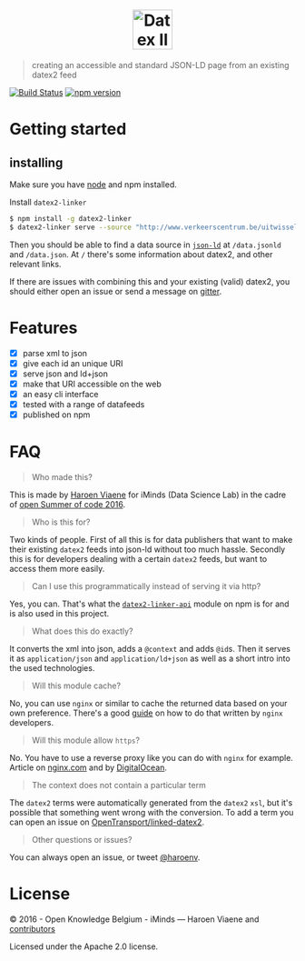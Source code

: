 <h1 align="center"><img src="https://cdn.rawgit.com/osoc16/datex2-linker/master/logo.svg" alt="Datex II linker" height="70"></h1>

> creating an accessible and standard JSON-LD page from an existing datex2 feed

[![Build Status](https://travis-ci.org/osoc16/datex2-linker.svg?branch=master)](https://travis-ci.org/osoc16/datex2-linker)
[![npm version](https://badge.fury.io/js/datex2-linker.svg)](https://www.npmjs.com/package/datex2-linker)

# Getting started

## installing

Make sure you have [node](https://nodejs.org/en/download/) and npm installed.

Install `datex2-linker`

```sh
$ npm install -g datex2-linker
$ datex2-linker serve --source "http://www.verkeerscentrum.be/uitwisseling/datex2full" --base "http://localhost:8000/" --port 8000
```

Then you should be able to find a data source in [`json-ld`](http://json-ld.org) at `/data.jsonld` and `/data.json`. At `/` there's some information about datex2, and other relevant links.

If there are issues with combining this and your existing (valid) datex2, you should either open an issue or send a message on [gitter](https://gitter.im/oSoc16).


# Features

- [x] parse xml to json
- [x] give each id an unique URI
- [x] serve json and ld+json
- [x] make that URI accessible on the web
- [x] an easy cli interface
- [x] tested with a range of datafeeds
- [x] published on npm

# FAQ

> Who made this?

This is made by [Haroen Viaene](https://haroen.me) for iMinds (Data Science Lab) in the cadre of [open Summer of code 2016]().

> Who is this for?

Two kinds of people. First of all this is for data publishers that want to make their existing `datex2` feeds into json-ld without too much hassle. Secondly this is for developers dealing with a certain `datex2` feeds, but want to access them more easily.

> Can I use this programmatically instead of serving it via http?

Yes, you can. That's what the [`datex2-linker-api`](https://github.com/osoc16/datex2-linker-api) module on npm is for and is also used in this project.

> What does this do exactly?

It converts the xml into json, adds a `@context` and adds `@id`s. Then it serves it as `application/json` and `application/ld+json` as well as a short intro into the used technologies.

> Will this module cache?

No, you can use `nginx` or similar to cache the returned data based on your own preference. There's a good [guide](https://www.nginx.com/blog/nginx-caching-guide/) on how to do that written by `nginx` developers.

> Will this module allow `https`?

No. You have to use a reverse proxy like you can do with `nginx` for example. Article on [nginx.com](https://www.nginx.com/resources/admin-guide/reverse-proxy/) and by [DigitalOcean](https://www.digitalocean.com/community/tutorials/how-to-configure-nginx-with-ssl-as-a-reverse-proxy-for-jenkins).

> The context does not contain a particular term

The `datex2` terms were automatically generated from the `datex2` `xsl`, but it's possible that something went wrong with the conversion. To add a term you can open an issue on [OpenTransport/linked-datex2](https://github.com/OpenTransport/linked-datex2).

> Other questions or issues?

You can always open an issue, or tweet [@haroenv](https://twitter.com/haroenv/).

# License

© 2016 - Open Knowledge Belgium - iMinds — Haroen Viaene and [contributors](https://github.com/oSoc16/datex2-linker/graphs/contributors)

Licensed under the Apache 2.0 license.
